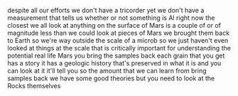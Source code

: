 despite all our efforts we don't have a tricorder yet we don't have a measurement that tells us whether or not something is Al right now the closest we all look at anything on the surface of Mars is a couple of or of magnitude less than we could look at pieces of Mars we brought them back to Earth so we're way outside the scale of a microb so we just haven't even looked at things at the scale that is critically important for understanding the potential real life Mars you bring the samples back each grain that you get has a story it has a geologic history that's preserved in what it is and you can look at it it'll tell you so the amount that we can learn from bring samples back we have some good theories but you need to look at the Rocks themselves